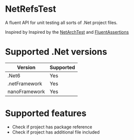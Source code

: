 # NetRefsTest
A fluent API for unit testing all sorts of .Net project files. 

Inspired by Inspired by the [NetArchTest](https://github.com/BenMorris/NetArchTest) and [FluentAssertions](https://github.com/fluentassertions/fluentassertions)

# Supported .Net versions

| Version | Supported |
|---------|-----------|
| .Net6   | Yes       |
| .netFramework   | Yes       |
| nanoFramework   | Yes       |

# Supported features
- Check if project has package reference
- Check if project has additional file included
